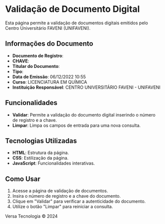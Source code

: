 # Validação de Documento Digital

Esta página permite a validação de documentos digitais emitidos pelo Centro Universitário FAVENI (UNIFAVENI).

## Informações do Documento

- **Documento de Registro**: 
- **CHAVE**:
- **Titular do Documento**: 
- **Tipo**:
- **Data de Emissão**: 06/12/2022 10:55
- **Curso**: LICENCIATURA EM QUÍMICA
- **Instituição Responsável**: CENTRO UNIVERSITÁRIO FAVENI - UNIFAVENI

## Funcionalidades

- **Validar**: Permite a validação do documento digital inserindo o número de registro e a chave.
- **Limpar**: Limpa os campos de entrada para uma nova consulta.

## Tecnologias Utilizadas

- **HTML**: Estrutura da página.
- **CSS**: Estilização da página.
- **JavaScript**: Funcionalidades interativas.

## Como Usar

1. Acesse a página de validação de documentos.
2. Insira o número de registro e a chave do documento.
3. Clique em "Validar" para verificar a autenticidade do documento.
4. Utilize o botão "Limpar" para reiniciar a consulta.

Versa Tecnologia © 2024
